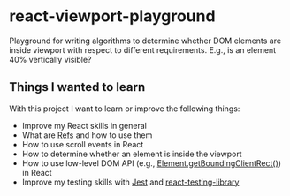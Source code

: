 # react-viewport-playground

Playground for writing algorithms to determine whether DOM elements are inside viewport with respect to different requirements. E.g., is an element 40% vertically visible?

## Things I wanted to learn

With this project I want to learn or improve the following things:

- Improve my React skills in general
- What are [Refs](https://reactjs.org/docs/refs-and-the-dom.html) and how to use them
- How to use scroll events in React
- How to determine whether an element is inside the viewport
- How to use low-level DOM API (e.g., [Element.getBoundingClientRect()](https://developer.mozilla.org/en-US/docs/Web/API/Element/getBoundingClientRect)) in React
- Improve my testing skills with [Jest](https://jestjs.io/) and [react-testing-library](https://github.com/kentcdodds/react-testing-library)
